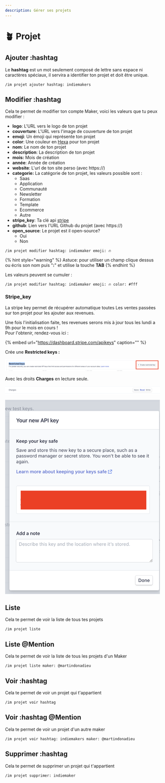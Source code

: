 ```yaml
---
description: Gérer ses projets
---
```


# 🪴 Projet

## Ajouter :hashtag

Le **hashtag** est un mot seulement composé de lettre sans espace ni caractères spéciaux, il servira a identifier ton projet et doit être unique.

```text
/im projet ajouter hashtag: indiemakers
```

## Modifier :hashtag

Cela te permet de modifier ton compte Maker, voici les valeurs que tu peux modifier :

* **logo**: L'URL vers le logo de ton projet
* **couverture**: L'URL vers l'image de couverture de ton projet
* **emoji**: Un émoji qui représente ton projet
* **color**: Une couleur en [Hexa](https://www.color-hex.com/) pour ton projet
* **nom**: Le nom de ton projet
* **description**: La description de ton projet
* **mois:** Mois de création 
* **année**: Année de création 
* **website**: L'url de ton site perso \(avec https://\)
* **categorie:** La catégorie de ton projet, les valeurs possible sont :
  * Saas
  * Application
  * Communauté
  * Newsletter
  * Formation
  * Template
  * Ecommerce
  * Autre
* **stripe\_key**: Ta clé api [stripe](https://dashboard.stripe.com/apikeys)
* **github**: Lien vers l'URL Github du projet \(avec https://\)
* **open\_source**: Le projet est il open-source?
  * Oui
  * Non

```text
/im projet modifier hashtag: indiemaker emoji: 🔥
```

{% hint style="warning" %}
Astuce: pour utiliser un champ clique dessus ou écris son nom puis "**:**" et utilise la touche **TAB**
{% endhint %}

Les valeurs peuvent se cumuler :

```text
/im projet modifier hashtag: indiemaker emoji: 🔥 color: #fff
```

### Stripe\_key

La stripe key permet de récupérer automatique toutes Les ventes passées sur ton projet pour les ajouter aux revenues.

Une fois l'initialisation faite, tes revenues serons mis à jour tous les lundi a 9h pour le mois en cours !  
Pour l'obtenir, rendez-vous ici :

{% embed url="https://dashboard.stripe.com/apikeys" caption="" %}

Crée une **Restricted keys :**

![](.gitbook/assets/screenshot-2021-05-12-at-16.07.25.png)

Avec les droits **Charges** en lecture seule.

![](.gitbook/assets/screenshot-2021-05-12-at-16.07.59.png)

![](.gitbook/assets/screenshot-2021-05-12-at-16.08.45.png)

## Liste

Cela te permet de voir la liste de tous tes projets

```text
/im projet liste
```

## Liste @Mention

Cela te permet de voir la liste de tous les projets d'un Maker

```text
/im projet liste maker: @martindonadieu
```

## Voir :hashtag

Cela te permet de voir un projet qui t'appartient

```text
/im projet voir hashtag
```

## Voir :hashtag @Mention

Cela te permet de voir un projet d'un autre maker

```text
/im projet voir hashtag: indiemakers maker: @martindonadieu
```

## Supprimer :hashtag

Cela te permet de supprimer un projet qui t'appartient

```text
/im projet supprimer: indiemaker
```


